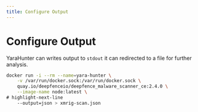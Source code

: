 ```yaml
---
title: Configure Output
---
```



# Configure Output

YaraHunter can writes output to `stdout` it can redirected to a file for further analysis.

```bash
docker run -i --rm --name=yara-hunter \
    -v /var/run/docker.sock:/var/run/docker.sock \
    quay.io/deepfenceio/deepfence_malware_scanner_ce:2.4.0 \
    --image-name node:latest \
# highlight-next-line
    --output=json > xmrig-scan.json
```
